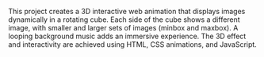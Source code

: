 This project creates a 3D interactive web animation that displays images dynamically in a rotating cube. Each side of the cube shows a different image, with smaller and larger sets of images (minbox and maxbox). A looping background music adds an immersive experience. The 3D effect and interactivity are achieved using HTML, CSS animations, and JavaScript.
